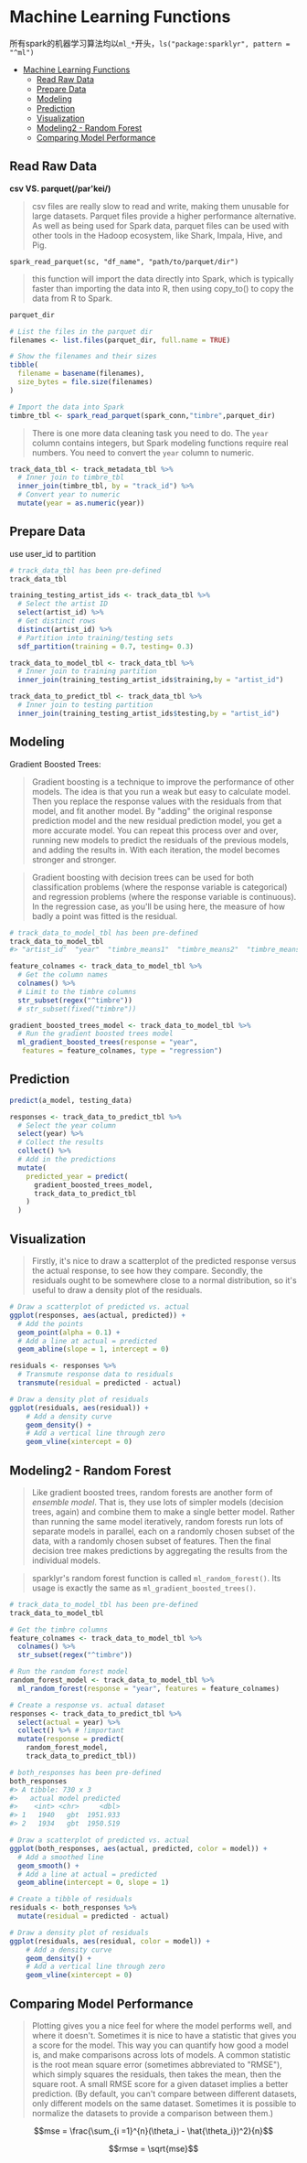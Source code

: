 # Machine Learning Functions

所有spark的机器学习算法均以`ml_*`开头，`ls("package:sparklyr", pattern = "^ml")`

- [Machine Learning Functions](#machine-learning-functions)
    - [Read Raw Data](#read-raw-data)
    - [Prepare Data](#prepare-data)
    - [Modeling](#modeling)
    - [Prediction](#prediction)
    - [Visualization](#visualization)
    - [Modeling2 - Random Forest](#modeling2---random-forest)
    - [Comparing Model Performance](#comparing-model-performance)

## Read Raw Data

**csv VS. parquet(/par'kei/)**

> csv files are really slow to read and write, making them unusable for large datasets. Parquet files provide a higher performance alternative. As well as being used for Spark data, parquet files can be used with other tools in the Hadoop ecosystem, like Shark, Impala, Hive, and Pig.

`spark_read_parquet(sc, "df_name", "path/to/parquet/dir")`

> this function will import the data directly into Spark, which is typically faster than importing the data into R, then using copy_to() to copy the data from R to Spark.

```r
parquet_dir

# List the files in the parquet dir
filenames <- list.files(parquet_dir, full.name = TRUE)

# Show the filenames and their sizes
tibble(
  filename = basename(filenames),
  size_bytes = file.size(filenames)
)

# Import the data into Spark
timbre_tbl <- spark_read_parquet(spark_conn,"timbre",parquet_dir)
```

> There is one more data cleaning task you need to do. The `year` column contains integers, but Spark modeling functions require real numbers. You need to convert the `year` column to numeric.

```r
track_data_tbl <- track_metadata_tbl %>%
  # Inner join to timbre_tbl
  inner_join(timbre_tbl, by = "track_id") %>%
  # Convert year to numeric
  mutate(year = as.numeric(year))
```

## Prepare Data

use user_id to partition

```r
# track_data_tbl has been pre-defined
track_data_tbl

training_testing_artist_ids <- track_data_tbl %>%
  # Select the artist ID
  select(artist_id) %>%
  # Get distinct rows
  distinct(artist_id) %>%
  # Partition into training/testing sets
  sdf_partition(training = 0.7, testing= 0.3)

track_data_to_model_tbl <- track_data_tbl %>%
  # Inner join to training partition
  inner_join(training_testing_artist_ids$training,by = "artist_id")

track_data_to_predict_tbl <- track_data_tbl %>%
  # Inner join to testing partition
  inner_join(training_testing_artist_ids$testing,by = "artist_id")
```

## Modeling

Gradient Boosted Trees:
> Gradient boosting is a technique to improve the performance of other models. The idea is that you run a weak but easy to calculate model. Then you replace the response values with the residuals from that model, and fit another model. By "adding" the original response prediction model and the new residual prediction model, you get a more accurate model. You can repeat this process over and over, running new models to predict the residuals of the previous models, and adding the results in. With each iteration, the model becomes stronger and stronger. 

> Gradient boosting with decision trees  can be used for both classification problems (where the response variable is categorical) and regression problems (where the response variable is continuous). In the regression case, as you'll be using here, the measure of how badly a point was fitted is the residual.




```r
# track_data_to_model_tbl has been pre-defined
track_data_to_model_tbl
#> "artist_id"  "year"  "timbre_means1"  "timbre_means2"  "timbre_means3"  "timbre_means4"  "timbre_means5"  "timbre_means6"  "timbre_means7"  "timbre_means8"  "timbre_means9"  "timbre_means10" "timbre_means11"  "timbre_means12"

feature_colnames <- track_data_to_model_tbl %>%
  # Get the column names
  colnames() %>%
  # Limit to the timbre columns
  str_subset(regex("^timbre"))
  # str_subset(fixed("timbre"))

gradient_boosted_trees_model <- track_data_to_model_tbl %>%
  # Run the gradient boosted trees model
  ml_gradient_boosted_trees(response = "year",
   features = feature_colnames, type = "regression")
```

## Prediction

```r
predict(a_model, testing_data)

responses <- track_data_to_predict_tbl %>%
  # Select the year column
  select(year) %>%
  # Collect the results
  collect() %>%
  # Add in the predictions
  mutate(
    predicted_year = predict(
      gradient_boosted_trees_model,
      track_data_to_predict_tbl
    )
  )
```

## Visualization

> Firstly, it's nice to draw a scatterplot of the predicted response versus the actual response, to see how they compare. Secondly, the residuals ought to be somewhere close to a normal distribution, so it's useful to draw a density plot of the residuals.

```r
# Draw a scatterplot of predicted vs. actual
ggplot(responses, aes(actual, predicted)) +
  # Add the points
  geom_point(alpha = 0.1) +
  # Add a line at actual = predicted
  geom_abline(slope = 1, intercept = 0)

residuals <- responses %>%
  # Transmute response data to residuals
  transmute(residual = predicted - actual)

# Draw a density plot of residuals
ggplot(residuals, aes(residual)) +
    # Add a density curve
    geom_density() +
    # Add a vertical line through zero
    geom_vline(xintercept = 0)
```

## Modeling2 - Random Forest

> Like gradient boosted trees, random forests are another form of _ensemble model_. That is, they use lots of simpler models (decision trees, again) and combine them to make a single better model. Rather than running the same model iteratively, random forests run lots of separate models in parallel, each on a randomly chosen subset of the data, with a randomly chosen subset of features. Then the final decision tree makes predictions by aggregating the results from the individual models.

> sparklyr's random forest function is called `ml_random_forest()`. Its usage is exactly the same as `ml_gradient_boosted_trees()`.

```r
# track_data_to_model_tbl has been pre-defined
track_data_to_model_tbl

# Get the timbre columns
feature_colnames <- track_data_to_model_tbl %>%
  colnames() %>%
  str_subset(regex("^timbre"))

# Run the random forest model
random_forest_model <- track_data_to_model_tbl %>%
  ml_random_forest(response = "year", features = feature_colnames)

# Create a response vs. actual dataset
responses <- track_data_to_predict_tbl %>%
  select(actual = year) %>%
  collect() %>% # !important
  mutate(response = predict(
    random_forest_model,
    track_data_to_predict_tbl))

# both_responses has been pre-defined
both_responses
#> A tibble: 730 x 3
#>   actual model predicted
#>    <int> <chr>     <dbl>
#> 1   1940   gbt  1951.933
#> 2   1934   gbt  1950.519

# Draw a scatterplot of predicted vs. actual
ggplot(both_responses, aes(actual, predicted, color = model)) +
  # Add a smoothed line
  geom_smooth() +
  # Add a line at actual = predicted
  geom_abline(intercept = 0, slope = 1)

# Create a tibble of residuals
residuals <- both_responses %>%
  mutate(residual = predicted - actual)

# Draw a density plot of residuals
ggplot(residuals, aes(residual, color = model)) +
    # Add a density curve
    geom_density() +
    # Add a vertical line through zero
    geom_vline(xintercept = 0)
```

## Comparing Model Performance

> Plotting gives you a nice feel for where the model performs well, and where it doesn't. Sometimes it is nice to have a statistic that gives you a score for the model. This way you can quantify how good a model is, and make comparisons across lots of models. A common statistic is the root mean square error (sometimes abbreviated to "RMSE"), which simply squares the residuals, then takes the mean, then the square root. A small RMSE score for a given dataset implies a better prediction. (By default, you can't compare between different datasets, only different models on the same dataset. Sometimes it is possible to normalize the datasets to provide a comparison between them.)

$$mse = \frac{\sum_{i =1}^{n}(\theta_i - \hat{\theta_i})^2}{n}$$

$$rmse = \sqrt{mse}$$
